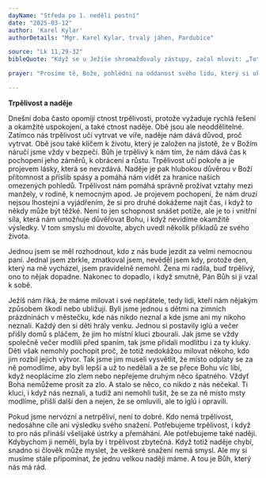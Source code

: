 ```yaml
---
dayName: "Středa po 1. neděli postní"
date: "2025-03-12"
author: 'Karel Kylar'
authorDetails: "Mgr. Karel Kylar, trvalý jáhen, Pardubice"

source: "Lk 11,29-32"
bibleQuote: "Když se u Ježíše shromažďovaly zástupy, začal mluvit: „Toto pokolení je pokolení zlé. Hledá znamení, ale jiné znamení mu dáno nebude než znamení Jonášovo. Jako Jonáš byl znamením pro Ninivany, tak bude i Syn člověka znamením pro toto pokolení. Královna jihu povstane na soudu proti mužům tohoto pokolení a odsoudí je, protože přišla až z daleké země, aby slyšela Šalomounovu moudrost, a zde je přece (někdo) víc než Šalomoun. Ninivští mužové povstanou na soudu proti tomuto pokolení a odsoudí ho, protože se na základě Jonášova kázání obrátili, a zde je přece (někdo) víc než Jonáš.“"

prayer: "Prosíme tě, Bože, pohlédni na oddanost svého lidu, který si ukládá odříkání, aby cvičil v kázni své tělo a konáním dobrých skutků načerpal sílu pro duši. Skrze tvého Syna Ježíše Krista, našeho Pána, neboť on s tebou v jednotě Ducha Svatého žije a kraluje po všechny věky věků. Amen."

---
```


**Trpělivost a naděje** 

Dnešní doba často opomíjí ctnost trpělivosti, protože vyžaduje rychlá řešení a okamžité uspokojení, a také ctnost naděje. Obě jsou ale neoddělitelné. Zatímco nás trpělivost učí vytrvat ve víře, naděje nám dává důvod, proč vytrvat. Obě jsou také klíčem k životu, který je založen na jistotě, že v Božím náručí jsme vždy v bezpečí. Bůh je trpělivý k nám tím, že nám dává čas k pochopení jeho záměrů, k obrácení a růstu. Trpělivost učí pokoře a je projevem lásky, která se nevzdává. Naděje je pak hlubokou důvěrou v Boží přítomnost a příslib spásy a pomáhá nám vidět za hranice našich omezených pohledů. Trpělivost nám pomáhá správně prožívat vztahy mezi manžely, v rodině, k nemocným apod. Je projevem pochopení, že nám druzí nejsou lhostejní a vyjádřením, že si pro druhé dokážeme najít čas, i když to někdy může být těžké. Není to jen schopnost snášet potíže, ale je to i vnitřní síla, která nám umožňuje důvěřovat Bohu, i když nevidíme okamžitě výsledky. V tom smyslu mi dovolte, abych uvedl několik příkladů ze svého života. 

Jednou jsem se měl rozhodnout, kdo z nás bude jezdit za velmi nemocnou paní. Jednal jsem zbrkle, zmatkoval jsem, nevěděl jsem kdy, protože den, který na mě vycházel, jsem pravidelně nemohl. Žena mi radila, buď trpělivý, ono to nějak dopadne. Nakonec to dopadlo, i když smutně, Pán Bůh si ji vzal k sobě.

Ježíš nám říká, že máme milovat i své nepřátele, tedy lidi, kteří nám nějakým způsobem škodí nebo ubližují. Byli jsme jednou s dětmi na zimních prázdninách v městečku, kde nás nikdo neznal a kde jsme ani my nikoho neznali. Každý den si děti hrály venku. Jednou si postavily iglú a večer přišly domů s pláčem, že jim ho místní kluci zbourali. Jak jsme se vždy společně večer modlili před spaním, tak jsme přidali modlitbu i za ty kluky. Děti však nemohly pochopit proč, že totiž nedokážou milovat někoho, kdo jim rozbil jejich výtvor. Tak jsme jim museli vysvětlit, že místo odplaty se za ně pomodlíme, aby byli lepší a už to nedělali a že se přece Bohu víc líbí, když neoplácíme zlo zlem nebo nepřejeme druhým něco špatného. Vždyť Boha nemůžeme prosit za zlo. A stalo se něco, co nikdo z nás nečekal. Ti kluci, i když nás neznali, a tudíž ani nemohli tušit, že se za ně místo msty modlíme, přišli další den a nejen, že se omluvili, ale to iglú i opravili. 

Pokud jsme nervózní a netrpěliví, není to dobré. Kdo nemá trpělivost, nedosáhne cíle ani výsledku svého snažení. Potřebujeme trpělivost, i když to pro nás přináší všelijaké ústrky a přemáhání. Ale potřebujeme také naději. Kdybychom ji neměli, byla by i trpělivost zbytečná. Když totiž naděje chybí, snadno si člověk může myslet, že veškeré snažení nemá smysl. Ale my si musíme stále připomínat, že jednu velkou naději máme. A tou je Bůh, který nás má rád.

